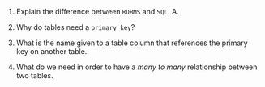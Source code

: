 1. Explain the difference between `RDBMS` and `SQL`.
    A. 

2. Why do tables need a `primary key`?
3. What is the name given to a table column that references the primary key on another table.
4. What do we need in order to have a _many to many_ relationship between two tables.